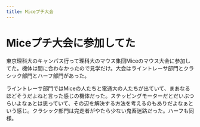 ```yaml
---
title: Miceプチ大会
---
```


# Miceプチ大会に参加してた

東京理科大のキャンパス行って理科大のマウス集団Miceのマウス大会に参加してた。機体は間に合わなかったので見学だけ。大会はライントレーサ部門とクラシック部門とハーフ部門があった。

ライントレーサ部門ではMiceの人たちと電通大の人たちが出ていて、まあなるほどそうだよねと言った感じの機体だった。ステッピングモーターだとだいぶつらいよなぁとは思っていて、その辺を解決する方法を考えるのもありだよなぁという感じ。クラシック部門は完走者がやたら少ない鬼畜迷路だった。ハーフも同様。
